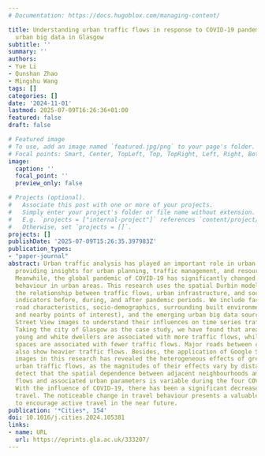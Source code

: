 ```yaml
---
# Documentation: https://docs.hugoblox.com/managing-content/

title: Understanding urban traffic flows in response to COVID-19 pandemic with emerging
  urban big data in Glasgow
subtitle: ''
summary: ''
authors:
- Yue Li
- Qunshan Zhao
- Mingshu Wang
tags: []
categories: []
date: '2024-11-01'
lastmod: 2025-07-09T16:26:36+01:00
featured: false
draft: false

# Featured image
# To use, add an image named `featured.jpg/png` to your page's folder.
# Focal points: Smart, Center, TopLeft, Top, TopRight, Left, Right, BottomLeft, Bottom, BottomRight.
image:
  caption: ''
  focal_point: ''
  preview_only: false

# Projects (optional).
#   Associate this post with one or more of your projects.
#   Simply enter your project's folder or file name without extension.
#   E.g. `projects = ["internal-project"]` references `content/project/deep-learning/index.md`.
#   Otherwise, set `projects = []`.
projects: []
publishDate: '2025-07-09T15:26:35.397983Z'
publication_types:
- "paper-journal"
abstract: Urban traffic analysis has played an important role in urban development,
  providing insights for urban planning, traffic management, and resource allocation.
  Meanwhile, the global pandemic of COVID-19 has significantly changed people's travel
  behaviour in urban areas. This research uses the spatial Durbin model to understand
  the relationship between traffic flows, urban infrastructure, and socio-demographic
  indicators before, during, and after pandemic periods. We include factors such as
  road characteristics, socio-demographics, surrounding built environments (land use
  and nearby points of interest), and the emerging urban big data source of Google
  Street View images to understand their influences on time series traffic flows.
  Taking the city of Glasgow as the case study, we have found that areas with more
  young and white dwellers are associated with more traffic flows, while natural green
  spaces are associated with fewer traffic flows. Major roads between cities and towns
  also show heavier traffic flows. Besides, the application of Google Street View
  images in this research has revealed the heterogeneous effects of green space on
  urban traffic flows, as the magnitudes of their effects vary by distance. We also
  detect that the spatial dependence between adjacent neighbourhoods among the traffic
  flows and associated urban parameters is variable during the four COVID-19 periods.
  With the influence of COVID-19, there has been a significant decrease in long-distance
  travel. The noticeable change in travel behaviour presents a valuable opportunity
  to encourage active travel in the near future.
publication: '*Cities*, 154'
doi: 10.1016/j.cities.2024.105381
links:
- name: URL
  url: https://eprints.gla.ac.uk/333207/
---
```

